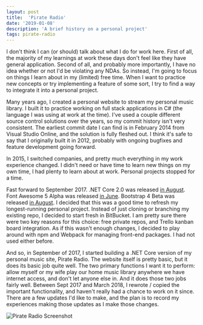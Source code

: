 ```yaml
---
layout: post
title:  'Pirate Radio'
date: '2019-01-08'
description: 'A brief history on a personal project'
tags: pirate-radio
---
```


I don't think I can (or should) talk about what I do for work here. First of all, the majority of my learnings at work these days don't feel like they have general application. Second of all, and probably more importantly, I have no idea whether or not I'd be violating any NDAs. So instead, I'm going to focus on things I learn about in my (limited) free time. When I want to practice new concepts or try implementing a feature of some sort, I try to find a way to integrate it into a personal project.

Many years ago, I created a personal website to stream my personal music library. I built it to practice working on full stack applications in C# (the language I was using at work at the time). I've used a couple different source control solutions over the years, so my commit history isn't very consistent. The earliest commit date I can find is in February 2014 from Visual Studio Online, and the solution is fully fleshed out. I think it's safe to say that I originally built it in 2012, probably with ongoing bugfixes and feature development going forward.

In 2015, I switched companies, and pretty much everything in my work experience changed. I didn't need or have time to learn new things on my own time, I had plenty to learn about at work. Personal projects stopped for a time.

Fast forward to September 2017. .NET Core 2.0 was released [in August](https://blogs.msdn.microsoft.com/dotnet/2017/08/14/announcing-net-core-2-0/). Font Awesome 5 Alpha was released [in June](https://www.kickstarter.com/projects/232193852/font-awesome-5/posts/1919869). Bootstrap 4 Beta was released [in August](https://blog.getbootstrap.com/2017/08/10/bootstrap-4-beta/). I decided that this was a good time to refresh my longest-running personal project. Instead of just cloning or branching my existing repo, I decided to start fresh in BitBucket. I am pretty sure there were two key reasons for this choice: free private repos, and Trello kanban board integration. As if this wasn't enough changes, I decided to play around with npm and Webpack for managing front-end packages. I had not used either before.

And so, in September of 2017, I started building a .NET Core version of my personal music site, Pirate Radio. The website itself is pretty basic, but it does its basic job quite well. The two primary functions I want it to perform: allow myself or my wife play our home music library anywhere we have internet access, and don't let anyone else in. And it does those two jobs fairly well. Between Sept 2017 and March 2018, I rewrote / copied the important functionality, and haven't really had a chance to work on it since. There are a few updates I'd like to make, and the plan is to record my experiences making those updates as I make those changes.

<img src="{{ '/assets/img/2019-01-08-pirate-radio-01.png' | relative_url }}" class="img-fluid" alt="Pirate Radio Screenshot">